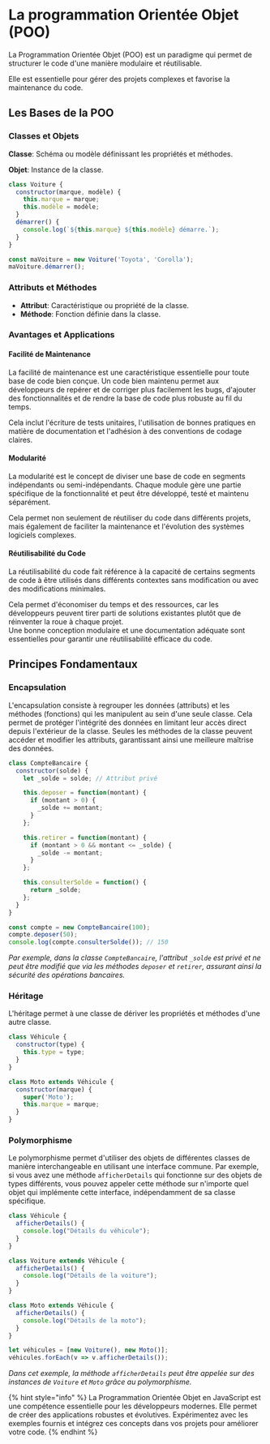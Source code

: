 # La programmation Orientée Objet (POO)

La Programmation Orientée Objet (POO) est un paradigme qui permet de structurer le code d'une manière modulaire et réutilisable.&#x20;

Elle est essentielle pour gérer des projets complexes et favorise la maintenance du code.&#x20;

## Les Bases de la POO

### Classes et Objets

**Classe**: Schéma ou modèle définissant les propriétés et méthodes.

**Objet**: Instance de la classe.

```javascript
class Voiture {
  constructor(marque, modèle) {
    this.marque = marque;
    this.modèle = modèle;
  }
  démarrer() {
    console.log(`${this.marque} ${this.modèle} démarre.`);
  }
}

const maVoiture = new Voiture('Toyota', 'Corolla');
maVoiture.démarrer();
```

### Attributs et Méthodes

* **Attribut**: Caractéristique ou propriété de la classe.
* **Méthode**: Fonction définie dans la classe.

### Avantages et Applications

#### Facilité de Maintenance

La facilité de maintenance est une caractéristique essentielle pour toute base de code bien conçue. Un code bien maintenu permet aux développeurs de repérer et de corriger plus facilement les bugs, d'ajouter des fonctionnalités et de rendre la base de code plus robuste au fil du temps.&#x20;

Cela inclut l'écriture de tests unitaires, l'utilisation de bonnes pratiques en matière de documentation et l'adhésion à des conventions de codage claires.

#### Modularité

La modularité est le concept de diviser une base de code en segments indépendants ou semi-indépendants. Chaque module gère une partie spécifique de la fonctionnalité et peut être développé, testé et maintenu séparément.&#x20;

Cela permet non seulement de réutiliser du code dans différents projets, mais également de faciliter la maintenance et l'évolution des systèmes logiciels complexes.

#### Réutilisabilité du Code

La réutilisabilité du code fait référence à la capacité de certains segments de code à être utilisés dans différents contextes sans modification ou avec des modifications minimales.&#x20;

Cela permet d'économiser du temps et des ressources, car les développeurs peuvent tirer parti de solutions existantes plutôt que de réinventer la roue à chaque projet. \
Une bonne conception modulaire et une documentation adéquate sont essentielles pour garantir une réutilisabilité efficace du code.

## Principes Fondamentaux

### Encapsulation

L'encapsulation consiste à regrouper les données (attributs) et les méthodes (fonctions) qui les manipulent au sein d'une seule classe. Cela permet de protéger l'intégrité des données en limitant leur accès direct depuis l'extérieur de la classe. Seules les méthodes de la classe peuvent accéder et modifier les attributs, garantissant ainsi une meilleure maîtrise des données.

```javascript
class CompteBancaire {
  constructor(solde) {
    let _solde = solde; // Attribut privé

    this.deposer = function(montant) {
      if (montant > 0) {
        _solde += montant;
      }
    };

    this.retirer = function(montant) {
      if (montant > 0 && montant <= _solde) {
        _solde -= montant;
      }
    };

    this.consulterSolde = function() {
      return _solde;
    };
  }
}

const compte = new CompteBancaire(100);
compte.deposer(50);
console.log(compte.consulterSolde()); // 150
```

_Par exemple, dans la classe `CompteBancaire`, l'attribut `_solde` est privé et ne peut être modifié que via les méthodes `deposer` et `retirer`, assurant ainsi la sécurité des opérations bancaires._

### Héritage

L'héritage permet à une classe de dériver les propriétés et méthodes d'une autre classe.

```javascript
class Véhicule {
  constructor(type) {
    this.type = type;
  }
}

class Moto extends Véhicule {
  constructor(marque) {
    super('Moto');
    this.marque = marque;
  }
}
```

### Polymorphisme

Le polymorphisme permet d'utiliser des objets de différentes classes de manière interchangeable en utilisant une interface commune. Par exemple, si vous avez une méthode `afficherDetails` qui fonctionne sur des objets de types différents, vous pouvez appeler cette méthode sur n'importe quel objet qui implémente cette interface, indépendamment de sa classe spécifique.

```javascript
class Véhicule {
  afficherDetails() {
    console.log("Détails du véhicule");
  }
}

class Voiture extends Véhicule {
  afficherDetails() {
    console.log("Détails de la voiture");
  }
}

class Moto extends Véhicule {
  afficherDetails() {
    console.log("Détails de la moto");
  }
}

let véhicules = [new Voiture(), new Moto()];
véhicules.forEach(v => v.afficherDetails());
```

_Dans cet exemple, la méthode `afficherDetails` peut être appelée sur des instances de `Voiture` et `Moto` grâce au polymorphisme._

{% hint style="info" %}
La Programmation Orientée Objet en JavaScript est une compétence essentielle pour les développeurs modernes. Elle permet de créer des applications robustes et évolutives. Expérimentez avec les exemples fournis et intégrez ces concepts dans vos projets pour améliorer votre code.
{% endhint %}
